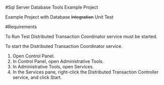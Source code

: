 #Sql Server Database Tools Example Project

Example Project with Database ~~Integration~~ Unit Test

#Requirements

To Run Test Distributed Transaction Coordinator service must be started.

To start the Distributed Transaction Coordinator service.

1. Open Control Panel.
2. In Control Panel, open Administrative Tools.
3. In Administrative Tools, open Services.
4. In the Services pane, right-click the Distributed Transaction Controller service, and click Start.
